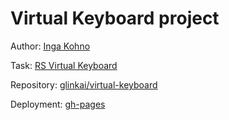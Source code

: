 # Virtual Keyboard project

Author: [Inga Kohno](https://github.com/glinkai)

Task: [RS Virtual Keyboard](https://github.com/rolling-scopes-school/tasks/blob/master/tasks/virtual-keyboard/virtual-keyboard-en.md)

Repository: [glinkai/virtual-keyboard](https://github.com/glinkai/virtual-keyboard)

Deployment: [gh-pages](https://glinkai.github.io/virtual-keyboard/src/index.html)
